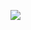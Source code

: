 ![](https://github.com/Chen-Shaobin/Learning-Notes/blob/main/figure/how%20to%20tackle%20with%20imbalanced%20label.jpeg)
